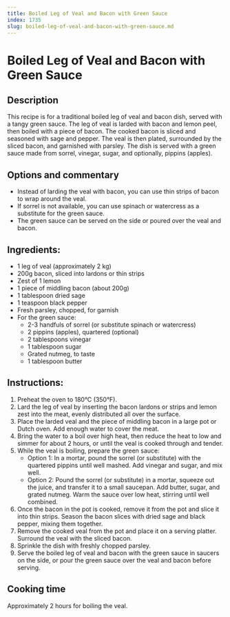 ```yaml
---
title: Boiled Leg of Veal and Bacon with Green Sauce
index: 1735
slug: boiled-leg-of-veal-and-bacon-with-green-sauce.md
---
```


# Boiled Leg of Veal and Bacon with Green Sauce

## Description
This recipe is for a traditional boiled leg of veal and bacon dish, served with a tangy green sauce. The leg of veal is larded with bacon and lemon peel, then boiled with a piece of bacon. The cooked bacon is sliced and seasoned with sage and pepper. The veal is then plated, surrounded by the sliced bacon, and garnished with parsley. The dish is served with a green sauce made from sorrel, vinegar, sugar, and optionally, pippins (apples).

## Options and commentary
- Instead of larding the veal with bacon, you can use thin strips of bacon to wrap around the veal.
- If sorrel is not available, you can use spinach or watercress as a substitute for the green sauce.
- The green sauce can be served on the side or poured over the veal and bacon.

## Ingredients:
- 1 leg of veal (approximately 2 kg)
- 200g bacon, sliced into lardons or thin strips
- Zest of 1 lemon
- 1 piece of middling bacon (about 200g)
- 1 tablespoon dried sage
- 1 teaspoon black pepper
- Fresh parsley, chopped, for garnish
- For the green sauce:
  - 2-3 handfuls of sorrel (or substitute spinach or watercress)
  - 2 pippins (apples), quartered (optional)
  - 2 tablespoons vinegar
  - 1 tablespoon sugar
  - Grated nutmeg, to taste
  - 1 tablespoon butter

## Instructions:
1. Preheat the oven to 180°C (350°F).
2. Lard the leg of veal by inserting the bacon lardons or strips and lemon zest into the meat, evenly distributed all over the surface.
3. Place the larded veal and the piece of middling bacon in a large pot or Dutch oven. Add enough water to cover the meat.
4. Bring the water to a boil over high heat, then reduce the heat to low and simmer for about 2 hours, or until the veal is cooked through and tender.
5. While the veal is boiling, prepare the green sauce:
   - Option 1: In a mortar, pound the sorrel (or substitute) with the quartered pippins until well mashed. Add vinegar and sugar, and mix well.
   - Option 2: Pound the sorrel (or substitute) in a mortar, squeeze out the juice, and transfer it to a small saucepan. Add butter, sugar, and grated nutmeg. Warm the sauce over low heat, stirring until well combined.
6. Once the bacon in the pot is cooked, remove it from the pot and slice it into thin strips. Season the bacon slices with dried sage and black pepper, mixing them together.
7. Remove the cooked veal from the pot and place it on a serving platter. Surround the veal with the sliced bacon.
8. Sprinkle the dish with freshly chopped parsley.
9. Serve the boiled leg of veal and bacon with the green sauce in saucers on the side, or pour the green sauce over the veal and bacon before serving.

## Cooking time
Approximately 2 hours for boiling the veal.